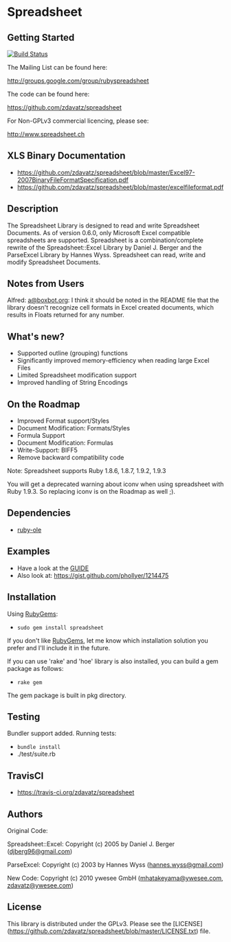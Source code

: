 # Spreadsheet

## Getting Started
[![Build Status](https://secure.travis-ci.org/zdavatz/spreadsheet.png)](http://travis-ci.org/zdavatz/spreadsheet)

The Mailing List can be found here:

http://groups.google.com/group/rubyspreadsheet

The code can be found here:

https://github.com/zdavatz/spreadsheet

For Non-GPLv3 commercial licencing, please see:

http://www.spreadsheet.ch

## XLS Binary Documentation
* https://github.com/zdavatz/spreadsheet/blob/master/Excel97-2007BinaryFileFormatSpecification.pdf
* https://github.com/zdavatz/spreadsheet/blob/master/excelfileformat.pdf

## Description

The Spreadsheet Library is designed to read and write Spreadsheet Documents.
As of version 0.6.0, only Microsoft Excel compatible spreadsheets are
supported. Spreadsheet is a combination/complete rewrite of the
Spreadsheet::Excel Library by Daniel J. Berger and the ParseExcel Library by
Hannes Wyss. Spreadsheet can read, write and modify Spreadsheet Documents.

## Notes from Users

Alfred: a@boxbot.org: I think it should be noted in the README file that the library doesn't
recognize cell formats in Excel created documents, which results in
Floats returned for any number.

## What's new?

* Supported outline (grouping) functions
* Significantly improved memory-efficiency when reading large Excel Files
* Limited Spreadsheet modification support
* Improved handling of String Encodings


## On the Roadmap

* Improved Format support/Styles
* Document Modification: Formats/Styles
* Formula Support
* Document Modification: Formulas
* Write-Support: BIFF5
* Remove backward compatibility code

Note: Spreadsheet supports Ruby 1.8.6, 1.8.7, 1.9.2, 1.9.3

You will get a deprecated warning about iconv when using spreadsheet with Ruby
1.9.3. So replacing iconv is on the Roadmap as well ;).

## Dependencies

* [ruby-ole](http://code.google.com/p/ruby-ole/)


## Examples

* Have a look at the [GUIDE](https://github.com/zdavatz/spreadsheet/blob/master/GUIDE.md)
* Also look at: https://gist.github.com/phollyer/1214475

## Installation

Using [RubyGems](http://www.rubygems.org):

* `sudo gem install spreadsheet`

If you don't like [RubyGems](http://www.rubygems.org), let me know which
installation solution you prefer and I'll include it in the future.

If you can use 'rake' and 'hoe' library is also installed, you can 
build a gem package as follows:

* `rake gem`

The gem package is built in pkg directory.

## Testing

Bundler support added.
Running tests:
* `bundle install`
* ./test/suite.rb

## TravisCI 

* https://travis-ci.org/zdavatz/spreadsheet

## Authors

Original Code:

Spreadsheet::Excel:
Copyright (c) 2005 by Daniel J. Berger (djberg96@gmail.com)

ParseExcel:
Copyright (c) 2003 by Hannes Wyss (hannes.wyss@gmail.com)

New Code:
Copyright (c) 2010 ywesee GmbH (mhatakeyama@ywesee.com, zdavatz@ywesee.com)


## License

This library is distributed under the GPLv3.
Please see the [LICENSE] (https://github.com/zdavatz/spreadsheet/blob/master/LICENSE.txt) file.

